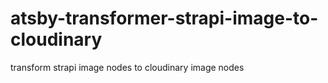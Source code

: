 # atsby-transformer-strapi-image-to-cloudinary
transform strapi image nodes to cloudinary image nodes
